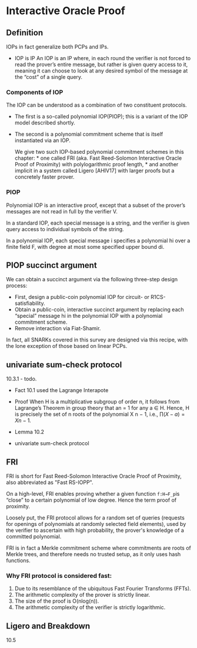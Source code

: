 # Interactive Oracle Proof


## Definition
IOPs in fact generalize both PCPs and IPs.

* IOP is IP
  An IOP is an IP where, in each round the verifier is not forced to read the prover’s entire message, but rather is given query access
  to it, meaning it can choose to look at any desired symbol of the message at the “cost” of a single query.

### Components of IOP
The IOP can be understood as a combination of two constituent protocols.
* The first is a so-called polynomial IOP(PIOP); this is a variant of the IOP model described shortly.
* The second is a polynomial commitment scheme that is itself instantiated via an IOP. 

    We give two such IOP-based polynomial commitment schemes in this chapter: 
        * one called FRI (aka. Fast Reed-Solomon Interactive Oracle Proof of Proximity) with polylogarithmic proof length,
        * and another implicit in a system called Ligero [AHIV17] with larger proofs but a concretely faster prover.

### PIOP
Polynomial IOP is an interactive proof, except that a subset of the prover’s messages are not read in full by the verifier V.

In a standard IOP, each special message is a string, and the verifier is given query access to individual symbols of the string. 

In a polynomial IOP, each special message i specifies a polynomial hi over a finite field F, with degree at most some specified upper bound di.



## PIOP succinct argument
We can obtain a succinct argument via the following three-step design process: 

* First, design a public-coin polynomial IOP for circuit- or R1CS-satisfiability.
* Obtain a public-coin, interactive succinct argument by replacing each “special” message hi in the
polynomial IOP with a polynomial commitment scheme. 
* Remove interaction via Fiat-Shamir.

In fact, all SNARKs covered in this survey are designed via this recipe, with the lone exception of those based on linear PCPs.


## univariate sum-check protocol
10.3.1 - todo.

* Fact 10.1
used the Lagrange Interapote 

* Proof
When H is a multiplicative subgroup of order n, it follows from Lagrange’s Theorem in group theory
that an = 1 for any a ∈ H. Hence, H is precisely the set of n roots of the polynomial X n − 1, i.e.,
$∏ (X − a) = X n − 1.$

* Lemma 10.2

* univariate sum-check protocol



## FRI
FRI is short for Fast Reed-Solomon Interactive Oracle Proof of Proximity, also abbreviated as "Fast RS-IOPP".

On a high-level, FRI enables proving whether a given function `f:H→F_p`is “close” to a certain polynomial of 
low degree. Hence the term proof of proximity.

Loosely put, the FRI protocol allows for a random set of queries (requests for openings of polynomials at randomly 
selected field elements), used by the verifier to ascertain with high probability, the prover's knowledge of a committed polynomial.

FRI is in fact a Merkle commitment scheme where commitments are roots of Merkle trees, and therefore needs no trusted setup, 
as it only uses hash functions.

### Why FRI protocol is considered fast:
1. Due to its resemblance of the ubiquitous Fast Fourier Transforms (FFTs). 
2. The arithmetic complexity of the prover is strictly linear. 
3. The size of the proof is O(nlog(n)). 
4. The arithmetic complexity of the verifier is strictly logarithmic.

## Ligero and Breakdown
10.5
